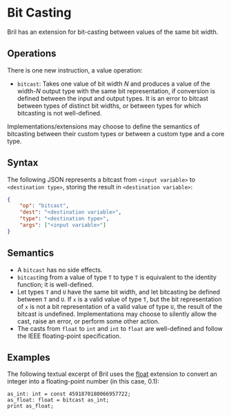 Bit Casting
==============

Bril has an extension for bit-casting between values of the same bit width.

Operations
----------

There is one new instruction, a value operation:

- `bitcast`:
  Takes one value of bit width $N$ and produces a value of the width-$N$ output
  type with the same bit representation, if conversion is defined between the
  input and output types. It is an error to bitcast between types of distinct 
  bit widths, or between types for which bitcasting is not well-defined.

Implementations/extensions may choose to define the semantics of bitcasting between their
custom types or between a custom type and a core type.

Syntax
---

The following JSON represents a bitcast from `<input variable>` to `<destination
type>`, storing the result in `<destination variable>`:

```json
{
    "op": "bitcast", 
    "dest": "<destination variable>", 
    "type": "<destination type>",
    "args": ["<input variable>"]
}
```

Semantics
---------

- A `bitcast` has no side effects.
- `bitcast`ing from a value of type `T` to type `T` is equivalent to the identity function; it is well-defined.
- Let types `T` and `U` have the same bit width, and let bitcasting be defined
  between `T` and `U`. If `x` is a valid value of type
  `T`, but the bit representation of `x` is not a bit representation of a valid
  value of type `U`, the result of the bitcast is undefined. Implementations may
  choose to silently allow the cast, raise an error, or perform some other
  action.
- The casts from `float` to `int` and `int` to `float` are well-defined and
  follow the IEEE floating-point specification.

Examples
--------

The following textual excerpt of Bril uses the [float] extension to convert an
integer into a floating-point number (in this case, $0.1$):

```
as_int: int = const 4591870180066957722;
as_float: float = bitcast as_int;
print as_float;
```

[float]: ./float.md
